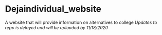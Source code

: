 # Dejaindividual_website
A website that will provide information on alternatives to college
*Updates to repo is delayed and will be uploaded by 11/18/2020*

